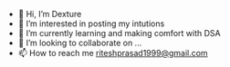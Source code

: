 - 👋 Hi, I’m Dexture
- 👀 I’m interested in posting my intutions
- 🌱 I’m currently learning and making comfort with DSA
- 💞️ I’m looking to collaborate on ...
- 📫 How to reach me riteshprasad1999@gmail.com

<!---
Dexture is a ✨ special ✨ repository because its `README.md` (this file) appears on your GitHub profile.
You can click the Preview link to take a look at your changes.
--->
